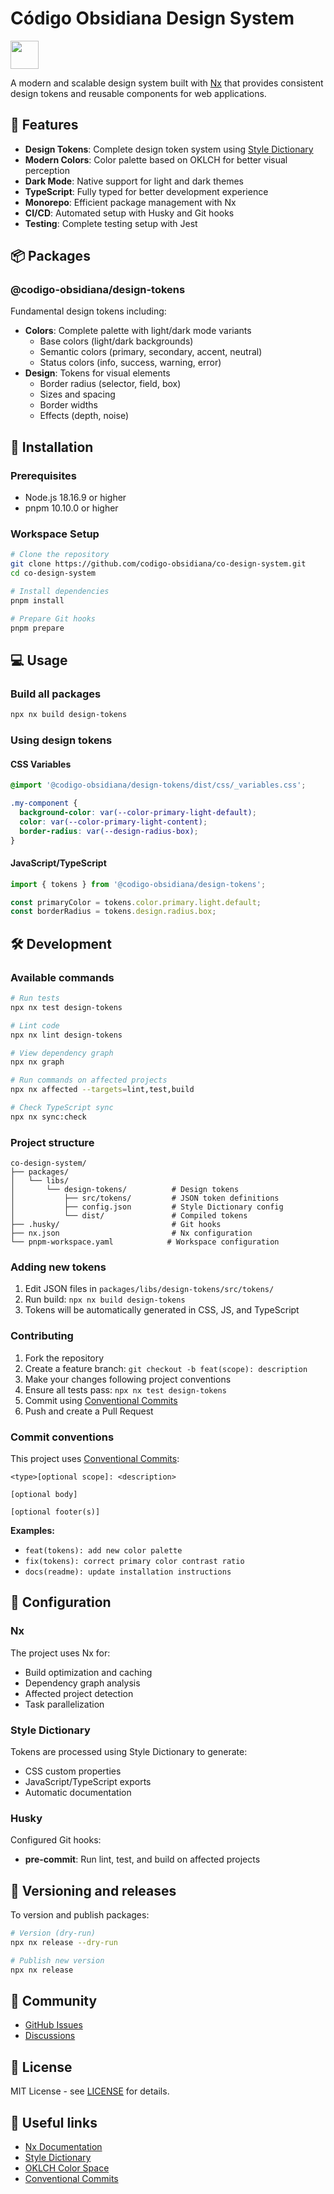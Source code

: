 # Código Obsidiana Design System

<a alt="Nx logo" href="https://nx.dev" target="_blank" rel="noreferrer"><img src="https://raw.githubusercontent.com/nrwl/nx/master/images/nx-logo.png" width="45"></a>

A modern and scalable design system built with [Nx](https://nx.dev) that provides consistent design tokens and reusable components for web applications.

## 🎯 Features

- **Design Tokens**: Complete design token system using [Style Dictionary](https://amzn.github.io/style-dictionary/)
- **Modern Colors**: Color palette based on OKLCH for better visual perception
- **Dark Mode**: Native support for light and dark themes
- **TypeScript**: Fully typed for better development experience
- **Monorepo**: Efficient package management with Nx
- **CI/CD**: Automated setup with Husky and Git hooks
- **Testing**: Complete testing setup with Jest

## 📦 Packages

### @codigo-obsidiana/design-tokens

Fundamental design tokens including:

- **Colors**: Complete palette with light/dark mode variants
  - Base colors (light/dark backgrounds)
  - Semantic colors (primary, secondary, accent, neutral)
  - Status colors (info, success, warning, error)
- **Design**: Tokens for visual elements
  - Border radius (selector, field, box)
  - Sizes and spacing
  - Border widths
  - Effects (depth, noise)

## 🚀 Installation

### Prerequisites

- Node.js 18.16.9 or higher
- pnpm 10.10.0 or higher

### Workspace Setup

```bash
# Clone the repository
git clone https://github.com/codigo-obsidiana/co-design-system.git
cd co-design-system

# Install dependencies
pnpm install

# Prepare Git hooks
pnpm prepare
```

## 💻 Usage

### Build all packages

```bash
npx nx build design-tokens
```

### Using design tokens

#### CSS Variables

```css
@import '@codigo-obsidiana/design-tokens/dist/css/_variables.css';

.my-component {
  background-color: var(--color-primary-light-default);
  color: var(--color-primary-light-content);
  border-radius: var(--design-radius-box);
}
```

#### JavaScript/TypeScript

```typescript
import { tokens } from '@codigo-obsidiana/design-tokens';

const primaryColor = tokens.color.primary.light.default;
const borderRadius = tokens.design.radius.box;
```

## 🛠️ Development

### Available commands

```bash
# Run tests
npx nx test design-tokens

# Lint code
npx nx lint design-tokens

# View dependency graph
npx nx graph

# Run commands on affected projects
npx nx affected --targets=lint,test,build

# Check TypeScript sync
npx nx sync:check
```

### Project structure

```
co-design-system/
├── packages/
│   └── libs/
│       └── design-tokens/          # Design tokens
│           ├── src/tokens/         # JSON token definitions
│           ├── config.json         # Style Dictionary config
│           └── dist/               # Compiled tokens
├── .husky/                         # Git hooks
├── nx.json                         # Nx configuration
└── pnpm-workspace.yaml            # Workspace configuration
```

### Adding new tokens

1. Edit JSON files in `packages/libs/design-tokens/src/tokens/`
2. Run build: `npx nx build design-tokens`
3. Tokens will be automatically generated in CSS, JS, and TypeScript

### Contributing

1. Fork the repository
2. Create a feature branch: `git checkout -b feat(scope): description`
3. Make your changes following project conventions
4. Ensure all tests pass: `npx nx test design-tokens`
5. Commit using [Conventional Commits](https://www.conventionalcommits.org/)
6. Push and create a Pull Request

### Commit conventions

This project uses [Conventional Commits](https://www.conventionalcommits.org/):

```
<type>[optional scope]: <description>

[optional body]

[optional footer(s)]
```

**Examples:**
- `feat(tokens): add new color palette`
- `fix(tokens): correct primary color contrast ratio`
- `docs(readme): update installation instructions`

## 🔧 Configuration

### Nx

The project uses Nx for:
- Build optimization and caching
- Dependency graph analysis
- Affected project detection
- Task parallelization

### Style Dictionary

Tokens are processed using Style Dictionary to generate:
- CSS custom properties
- JavaScript/TypeScript exports
- Automatic documentation

### Husky

Configured Git hooks:
- **pre-commit**: Run lint, test, and build on affected projects

## 📝 Versioning and releases

To version and publish packages:

```bash
# Version (dry-run)
npx nx release --dry-run

# Publish new version
npx nx release
```

## 🤝 Community

- [GitHub Issues](https://github.com/codigo-obsidiana/co-design-system/issues)
- [Discussions](https://github.com/codigo-obsidiana/co-design-system/discussions)

## 📄 License

MIT License - see [LICENSE](LICENSE) for details.

## 🔗 Useful links

- [Nx Documentation](https://nx.dev)
- [Style Dictionary](https://amzn.github.io/style-dictionary/)
- [OKLCH Color Space](https://oklch.com/)
- [Conventional Commits](https://www.conventionalcommits.org/)
